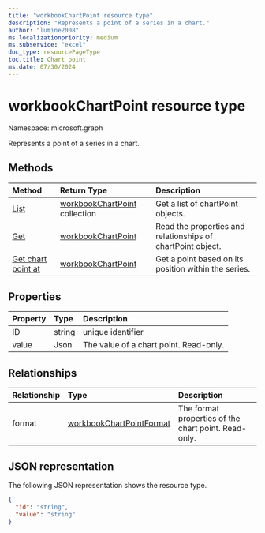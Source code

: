 ```yaml
---
title: "workbookChartPoint resource type"
description: "Represents a point of a series in a chart."
author: "lumine2008"
ms.localizationpriority: medium
ms.subservice: "excel"
doc_type: resourcePageType
toc.title: Chart point
ms.date: 07/30/2024
---
```


# workbookChartPoint resource type

Namespace: microsoft.graph

Represents a point of a series in a chart.


## Methods

| Method		   | Return Type	|Description|
|:---------------|:--------|:----------|
|[List](../api/chartpoint-list.md) | [workbookChartPoint](workbookchartpoint.md) collection |Get a list of chartPoint objects. |
|[Get](../api/chartpoint-get.md) | [workbookChartPoint](workbookchartpoint.md) |Read the properties and relationships of chartPoint object.|
|[Get chart point at](../api/chartpointscollection-itemat.md)|[workbookChartPoint](workbookchartpoint.md)|Get a point based on its position within the series.|

## Properties
| Property	   | Type	|Description|
|:---------------|:--------|:----------|
|ID|string|unique identifier|
|value|Json|The value of a chart point. Read-only.|

## Relationships
| Relationship | Type	|Description|
|:---------------|:--------|:----------|
|format|[workbookChartPointFormat](workbookchartpointformat.md)|The format properties of the chart point. Read-only.|

## JSON representation

The following JSON representation shows the resource type.

<!--{
  "blockType": "resource",
  "optionalProperties": [],
  "keyProperty": "id",
  "baseType": "microsoft.graph.entity",
  "@odata.type": "microsoft.graph.workbookChartPoint"
}-->

```json
{
  "id": "string",
  "value": "string"
}

```

<!-- uuid: 8fcb5dbc-d5aa-4681-8e31-b001d5168d79
2015-10-25 14:57:30 UTC -->
<!-- {
  "type": "#page.annotation",
  "description": "ChartPoint resource",
  "keywords": "",
  "section": "documentation",
  "tocPath": ""
}-->


